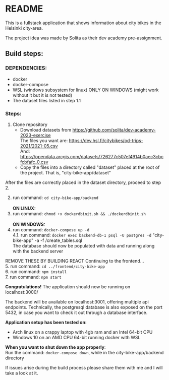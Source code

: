 # README

This is a fullstack application that shows information about city bikes in the Helsinki city-area.

The project idea was made by Solita as their dev academy pre-assignment.

## Build steps:
### DEPENDENCIES: 
- docker
- docker-compose
- WSL (windows subsystem for linux) ONLY ON WINDOWS (might work without it but it is not tested)
- The dataset files listed in step 1.1

### Steps:
1. Clone repository
    - Download datasets from https://github.com/solita/dev-academy-2023-exercise
            <br>The files you want are: https://dev.hsl.fi/citybikes/od-trips-2021/2021-05.csv
            <br> And: https://opendata.arcgis.com/datasets/726277c507ef4914b0aec3cbcfcbfafc_0.csv 
    - Copy the files into a directory called "dataset" placed at the root of the project. That is, "city-bike-app/dataset"

After the files are correctly placed in the dataset directory, proceed to step 2.

2. run command: `cd city-bike-app/backend`
<br><br>**ON LINUX:** 
3. run command: `chmod +x dockerdbinit.sh && ./dockerdbinit.sh`
<br><br>**ON WINDOWS:**
4. run command: `docker-compose up -d`
<br>4.1. run command: `docker exec backend-db-1 psql -U postgres -d` "city-bike-app" -a -f /create_tables.sql
<br>The database should now be populated with data and running along with the backend server

REMOVE THESE BY BUILDING REACT
Continuing to the frontend...
<br>5. run command: `cd ../frontend/city-bike-app`
<br>6. run command: `npm install`
<br>7. run command: `npm start`

**Congratulations!** The application should now be running on localhost:3000/
    
The backend will be available on localhost:3001, offering multiple api endpoints.
Technically, the postgresql database is also exposed on the port 5432,
in case you want to check it out through a database interface.

__Application setup has been tested on:__

- Arch linux on a crappy laptop with 4gb ram and an Intel 64-bit CPU
- Windows 10 on an AMD CPU 64-bit running docker with WSL

**When you want to shut down the app properly**:
<br>Run the command: `docker-compose down`, while in the  city-bike-app/backend directory

If issues arise during the build process please share them with me and I will take a look at it.
